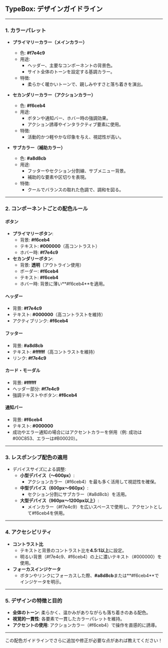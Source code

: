 
## **TypeBox: デザインガイドライン**

---

### **1. カラーパレット**
- **プライマリーカラー（メインカラー）**
  - 色: **#f7e4c9**  
  - 用途:
    - ヘッダー、主要なコンポーネントの背景色。
    - サイト全体のトーンを設定する基調カラー。
  - 特徴:
    - 柔らかく暖かいトーンで、親しみやすさと落ち着きを演出。

- **セカンダリーカラー（アクションカラー）**
  - 色: **#f6ceb4**  
  - 用途:
    - ボタンや通知バー、ホバー時の強調効果。
    - アクション誘導やインタラクティブ要素に使用。
  - 特徴:
    - 活動的かつ軽やかな印象を与え、視認性が高い。

- **サブカラー（補助カラー）**
  - 色: **#a8d8cb**  
  - 用途:
    - フッターやセクション分割線、サブメニュー背景。
    - 補助的な要素や区切りを表現。
  - 特徴:
    - クールでバランスの取れた色調で、調和を図る。

---

### **2. コンポーネントごとの配色ルール**

#### **ボタン**
- **プライマリーボタン**:
  - 背景: **#f6ceb4**  
  - テキスト: **#000000**（高コントラスト）
  - ホバー時: **#f7e4c9**
- **セカンダリーボタン**:
  - 背景: **透明**（アウトライン使用）
  - ボーダー: **#f6ceb4**
  - テキスト: **#f6ceb4**
  - ホバー時: 背景に薄い**#f6ceb4**を適用。

#### **ヘッダー**
- 背景: **#f7e4c9**
- テキスト: **#000000**（高コントラストを維持）
- アクティブリンク: **#f6ceb4**

#### **フッター**
- 背景: **#a8d8cb**
- テキスト: **#ffffff**（高コントラストを維持）
- リンク: **#f7e4c9**

#### **カード・モーダル**
- 背景: **#ffffff**
- ヘッダー部分: **#f7e4c9**
- 強調テキストやボタン: **#f6ceb4**

#### **通知バー**
- 背景: **#f6ceb4**
- テキスト: **#000000**
- 成功やエラー通知の場合にはアクセントカラーを併用（例: 成功は#00C853、エラーは#B00020）。

---

### **3. レスポンシブ配色の適用**
- デバイスサイズによる調整:
  - **小型デバイス（～600px）**:
    - アクションカラー（#f6ceb4）を最も多く活用して視認性を確保。
  - **中型デバイス（600px～960px）**:
    - セクション分割にサブカラー（#a8d8cb）を活用。
  - **大型デバイス（960px～1200px以上）**:
    - メインカラー（#f7e4c9）を広いスペースで使用し、アクセントとして#f6ceb4を併用。

---

### **4. アクセシビリティ**
- **コントラスト比**
  - テキストと背景のコントラスト比を**4.5:1以上**に設定。
  - 明るい背景（#f7e4c9、#f6ceb4）の上に濃いテキスト（#000000）を使用。
- **フォーカスインジケータ**
  - ボタンやリンクにフォーカスした際、**#a8d8cb**または**#f6ceb4**でインジケータを明示。

---

### **5. デザインの特徴と目的**
- **全体のトーン**: 柔らかく、温かみがありながらも落ち着きのある配色。
- **視覚的一貫性**: 各要素で一貫したカラーパレットを維持。
- **アクセントの使用**: アクションカラー（#f6ceb4）で操作を直感的に誘導。

---

この配色ガイドラインでさらに追加や修正が必要な点があれば教えてください！